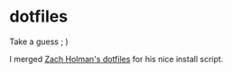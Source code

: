 # dotfiles
Take a guess ; )

I merged [Zach Holman's dotfiles](https://github.com/holman/dotfiles) for his nice install script.
